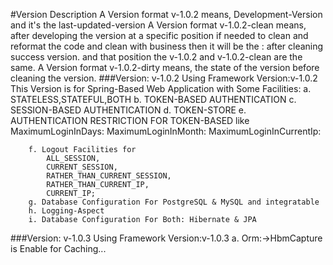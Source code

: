 #Version Description
    A Version format v-1.0.2 means, Development-Version and it's the last-updated-version
    A Version format v-1.0.2-clean means, after developing the version at a specific position if needed to clean and reformat the code and clean with business then it will be the : after cleaning success version. and that position the v-1.0.2 and v-1.0.2-clean are the same.
    A Version format v-1.0.2-dirty means, the state of the version before cleaning the version.
###Version: v-1.0.2 Using Framework Version:v-1.0.2
    This Version is for Spring-Based Web Application with Some Facilities:
        a. STATELESS,STATEFUL,BOTH
        b. TOKEN-BASED AUTHENTICATION
        c. SESSION-BASED AUTHENTICATION
        d. TOKEN-STORE
        e. AUTHENTICATION RESTRICTION FOR TOKEN-BASED
            like 
            MaximumLoginInDays:
            MaximumLoginInMonth:
            MaximumLoginInCurrentIp:
            
        f. Logout Facilities for 
            ALL_SESSION,
            CURRENT_SESSION,
            RATHER_THAN_CURRENT_SESSION,
            RATHER_THAN_CURRENT_IP,
            CURRENT_IP;
        g. Database Configuration For PostgreSQL & MySQL and integratable
        h. Logging-Aspect
        i. Database Configuration For Both: Hibernate & JPA  
        
###Version: v-1.0.3 Using Framework Version:v-1.0.3
    a. Orm:->HbmCapture is Enable for Caching...